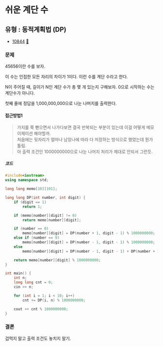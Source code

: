 # 쉬운 계단 수
## 유형 : 동적계획법 (DP)
* [10844](https://www.acmicpc.net/problem/10844) [:page_facing_up:](https://github.com/knemo333/TIL/blob/master/Algorithm/codes/10844.cpp)


### 문제
45656이란 수를 보자.   

이 수는 인접한 모든 자리의 차이가 1이다. 이런 수를 계단 수라고 한다.   

N이 주어질 때, 길이가 N인 계단 수가 총 몇 개 있는지 구해보자. 0으로 시작하는 수는 계단수가 아니다.   

첫째 줄에 정답을 1,000,000,000으로 나눈 나머지를 출력한다.

#### 접근방법1
> 가지를 쭉 뻗으면서 나가다보면 결국 반복되는 부분이 있는데 이걸 어떻게 메모이제이션 해야할까.   
> 처음에는 뒷자리가 얼마나 남았나에 따라 다 저장하는 방식으로 했었는데 뭔가 틀림.   
> 아 출력 조건인 1000000000으로 나눈 나머지 처리가 제대로 안되서 그런듯.

##### 코드
```cpp
#include<iostream>
using namespace std;

long long memo[10][101];

long long DP(int number, int digit) {
	if (digit == 1)
		return 1;

	if (memo[number][digit] != 0)
		return memo[number][digit];

	if (number == 0)
		memo[number][digit] = DP(number + 1, digit - 1) % 1000000000;
	else if (number == 9)
		memo[number][digit] = DP(number - 1, digit - 1) % 1000000000;
	else
		memo[number][digit] = DP(number - 1, digit - 1) + DP(number + 1, digit - 1) % 1000000000;

	return memo[number][digit] % 1000000000;
}

int main() {
	int n;
	long long cnt = 0;
	cin >> n;

	for (int i = 1; i < 10; i++)
		cnt += DP(i, n) % 1000000000;

	cout << cnt % 1000000000;
}
```

### 결론
겁먹지 말고 출력 조건도 놓치지 말기.
